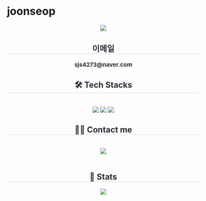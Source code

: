 # joonseop
<div align= "center">
    <img src="https://capsule-render.vercel.app/api?type=rounded&color=gradient&height=120&text=JoonSeop's%20GitHub&animation=&fontColor=000000&fontSize=70" />
    </div>
    <div align= "center"> 
    <h2 style="border-bottom: 1px solid #d8dee4; color: #282d33;"> 이메일 </h2>  
    <div style="font-weight: 700; font-size: 15px; text-align: center; color: #282d33;"> sjs4273@naver.com </div> 
    </div>
    <div align= "center">
    <h2 style="border-bottom: 1px solid #d8dee4; color: #282d33;"> 🛠️ Tech Stacks </h2> <br> 
    <div style="margin: 0 auto; text-align: center;" align= "center"> <img src="https://img.shields.io/badge/React-61DAFB?style=for-the-badge&logo=React&logoColor=white">
          <img src="https://img.shields.io/badge/Figma-F24E1E?style=for-the-badge&logo=Figma&logoColor=white">
          <img src="https://img.shields.io/badge/Javascript-F7DF1E?style=for-the-badge&logo=Javascript&logoColor=white">
          </div>
    </div>
    <div align= "center">
    <h2 style="border-bottom: 1px solid #d8dee4; color: #282d33;"> 🧑‍💻 Contact me </h2> <br> 
    <div align= "center"> <a href=mailto:sjs271777@gmail.com> <img src="https://img.shields.io/badge/Gmail-EA4335?style=for-the-badge&logo=Gmail&logoColor=white&link=mailto:sjs271777@gmail.com"> </a>
          </div>  <br> 
    <div align= "center">  </div> 
    </div>
    <div align= "center"> 
    <h2 style="border-bottom: 1px solid #d8dee4; color: #282d33;"> 🏅 Stats </h2> <div align= "center"> <img src="https://github-readme-stats.vercel.app/api?username=sjs4273&custom_title=sjs4273's Github Stat&bg_color=180,000000,&title_color=000000&text_color=000000"
        />  </div> 
    </div>
    
    
    
    
